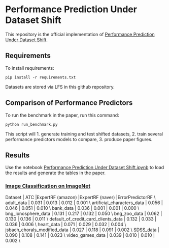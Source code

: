 # Performance Prediction Under Dataset Shift

This repository is the official implementation of [Performance Prediction Under Dataset Shift](https://arxiv.org/abs/todo). 

## Requirements

To install requirements:

```setup
pip install -r requirements.txt
```

Datasets are stored via LFS in this github repository.

## Comparison of Performance Predictors

To run the benchmark in the paper, run this command:

```train
python run_benchmark.py 
```

This script will 1. generate training and test shifted datasets, 2. train several performance predictors models to compare, 3. produce paper figures.

## Results

Use the notebook [Performance Prediction Under Dataset Shift.ipynb](https://github.com/dataiku-research/performance_prediction_under_shift/blob/main/Performance%20Prediction%20Under%20Dataset%20Shift.ipynb) to load the results and generate the tables in the paper. 

### [Image Classification on ImageNet](https://paperswithcode.com/sota/image-classification-on-imagenet)

Dataset                             |   ATC  |ExpertRF (amazon) |ExpertRF (naver) |ErrorPredictorRF \\
adult_data                          |  0.031 |      0.013       |  0.012 |  0.001 \\
artificial_characters_data          |  0.056 |  0.046 |  0.051 |  0.010 \\
bank_data                           |  0.036 |  0.001 |  0.001 |  0.000 \\
bng_ionosphere_data                 |  0.131 |  0.217 |  0.132 |  0.050 \\
bng_zoo_data                        |  0.062 |  0.130 |  0.136 |  0.011 \\
default_of_credit_card_clients_data |  0.132 |  0.033 |  0.036 |  0.006 \\
heart_data                          |  0.071 |  0.029 |  0.032 |  0.004 \\
jsbach_chorals_modified_data        |  0.027 |  0.118 |  0.091 |  0.002 \\
SDSS_data                           |  0.090 |  0.108 |  0.141 |  0.023 \\
video_games_data                    |  0.039 |  0.010 |  0.010 |  0.002 \\